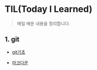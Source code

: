# TIL(Today I Learned)

> 매일 배운 내용을 정리합니다.

## 1. git

- [git기초](./git.md)

- [마크다운](./markdown.md)

  